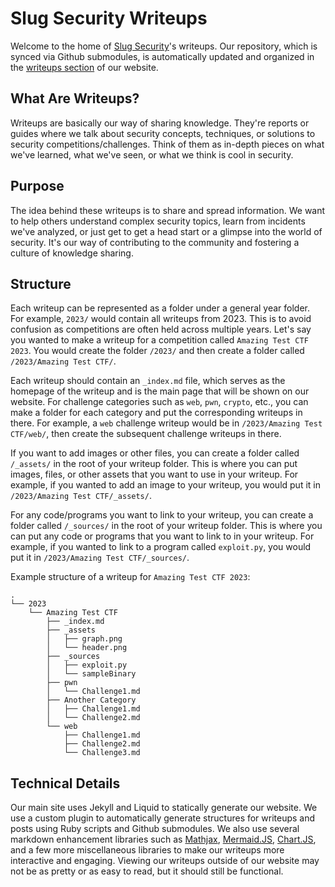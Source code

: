 # Slug Security Writeups
Welcome to the home of [Slug Security](https://slugsec.ucsc.edu)'s writeups. Our repository, which is synced via Github submodules, is automatically updated and organized in the [writeups section](https://slugsec.ucsc.edu/writeups/) of our website.

## What Are Writeups?
Writeups are basically our way of sharing knowledge. They're reports or guides where we talk about security concepts, techniques, or solutions to security competitions/challenges. Think of them as in-depth pieces on what we've learned, what we've seen, or what we think is cool in security.

## Purpose
The idea behind these writeups is to share and spread information. We want to help others understand complex security topics, learn from incidents we've analyzed, or just get to get a head start or a glimpse into the world of security. It's our way of contributing to the community and fostering a culture of knowledge sharing.

## Structure
Each writeup can be represented as a folder under a general year folder. For example, `2023/` would contain all writeups from 2023. This is to avoid confusion as competitions are often held across multiple years. Let's say you wanted to make a writeup for a competition called `Amazing Test CTF 2023`. You would create the folder `/2023/` and then create a folder called `/2023/Amazing Test CTF/`.

Each writeup should contain an `_index.md` file, which serves as the homepage of the writeup and is the main page that will be shown on our website. For challenge categories such as `web`, `pwn`, `crypto`, etc., you can make a folder for each category and put the corresponding writeups in there. For example, a `web` challenge writeup would be in `/2023/Amazing Test CTF/web/`, then create the subsequent challenge writeups in there.

If you want to add images or other files, you can create a folder called `/_assets/` in the root of your writeup folder. This is where you can put images, files, or other assets that you want to use in your writeup. For example, if you wanted to add an image to your writeup, you would put it in `/2023/Amazing Test CTF/_assets/`.

For any code/programs you want to link to your writeup, you can create a folder called `/_sources/` in the root of your writeup folder. This is where you can put any code or programs that you want to link to in your writeup. For example, if you wanted to link to a program called `exploit.py`, you would put it in `/2023/Amazing Test CTF/_sources/`.

Example structure of a writeup for `Amazing Test CTF 2023`:
```
.
└── 2023
    └── Amazing Test CTF
        ├── _index.md
        ├── _assets
        │   ├── graph.png
        │   └── header.png
        ├── _sources
        │   ├── exploit.py
        │   └── sampleBinary
        ├── pwn
        │   └── Challenge1.md
        ├── Another Category
        │   ├── Challenge1.md
        │   └── Challenge2.md
        └── web
            ├── Challenge1.md
            ├── Challenge2.md
            └── Challenge3.md
```

## Technical Details
Our main site uses Jekyll and Liquid to statically generate our website. We use a custom plugin to automatically generate structures for writeups and posts using Ruby scripts and Github submodules. We also use several markdown enhancement libraries such as [Mathjax](https://www.mathjax.org/), [Mermaid.JS](https://mermaid.js.org/), [Chart.JS](https://www.chartjs.org/), and a few more miscellaneous libraries to make our writeups more interactive and engaging. Viewing our writeups outside of our website may not be as pretty or as easy to read, but it should still be functional.
